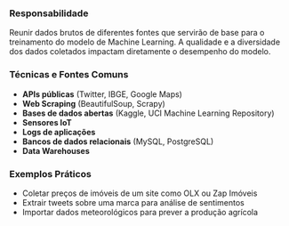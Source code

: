 ### Responsabilidade

Reunir dados brutos de diferentes fontes que servirão de base para o treinamento do modelo de Machine Learning. A qualidade e a diversidade dos dados coletados impactam diretamente o desempenho do modelo.

### Técnicas e Fontes Comuns

- **APIs públicas** (Twitter, IBGE, Google Maps)
- **Web Scraping** (BeautifulSoup, Scrapy)
- **Bases de dados abertas** (Kaggle, UCI Machine Learning Repository)
- **Sensores IoT**
- **Logs de aplicações**
- **Bancos de dados relacionais** (MySQL, PostgreSQL)
- **Data Warehouses**

### Exemplos Práticos

- Coletar preços de imóveis de um site como OLX ou Zap Imóveis
- Extrair tweets sobre uma marca para análise de sentimentos
- Importar dados meteorológicos para prever a produção agrícola